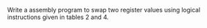 Write a assembly program to swap two register values using logical instructions given in tables 2 and 4.